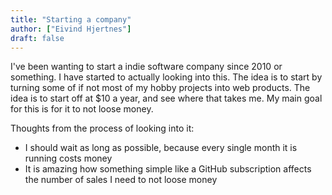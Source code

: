 ```yaml
---
title: "Starting a company"
author: ["Eivind Hjertnes"]
draft: false
---
```


I've been wanting to start a indie software company since 2010 or something. I have started to actually looking into this. The idea is to start by turning some of if not most of my hobby projects into web products. The idea is to start off at $10 a year, and see where that takes me. My main goal for this is for it to not loose money.

Thoughts from the process of looking into it:

-   I should wait as long as possible, because every single month it is running costs money
-   It is amazing how something simple like a GitHub subscription affects the number of sales I need to not loose money
